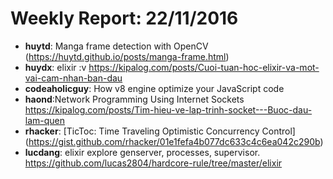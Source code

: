 # Weekly Report: 22/11/2016

- **huytd**: Manga frame detection with OpenCV (https://huytd.github.io/posts/manga-frame.html)
- **huydx**: elixir :v https://kipalog.com/posts/Cuoi-tuan-hoc-elixir-va-mot-vai-cam-nhan-ban-dau
- **codeaholicguy**: How v8 engine optimize your JavaScript code
- **haond**:Network Programming Using Internet Sockets https://kipalog.com/posts/Tim-hieu-ve-lap-trinh-socket---Buoc-dau-lam-quen
- **rhacker**: [TicToc: Time Traveling Optimistic Concurrency Control] (https://gist.github.com/rhacker/01e1fefa4b077dc633c4c6ea042c290b)
- **lucdang**: elixir explore genserver, processes, supervisor. https://github.com/lucas2804/hardcore-rule/tree/master/elixir 
